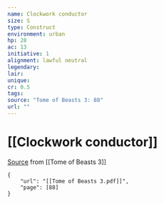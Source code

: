 ```yaml
---
name: Clockwork conductor
size: S
type: Construct
environment: urban
hp: 28
ac: 13
initiative: 1
alignment: lawful neutral
legendary: 
lair: 
unique: 
cr: 0.5
tags: 
source: "Tome of Beasts 3: 88"
url: ""
---
```

# [[Clockwork conductor]]

[Source](zotero://open-pdf/library/items/BLGR9HVR?page=88) from [[Tome of Beasts 3]]

```pdf
{
	"url": "[[Tome of Beasts 3.pdf]]",
	"page": [88]
}
```

